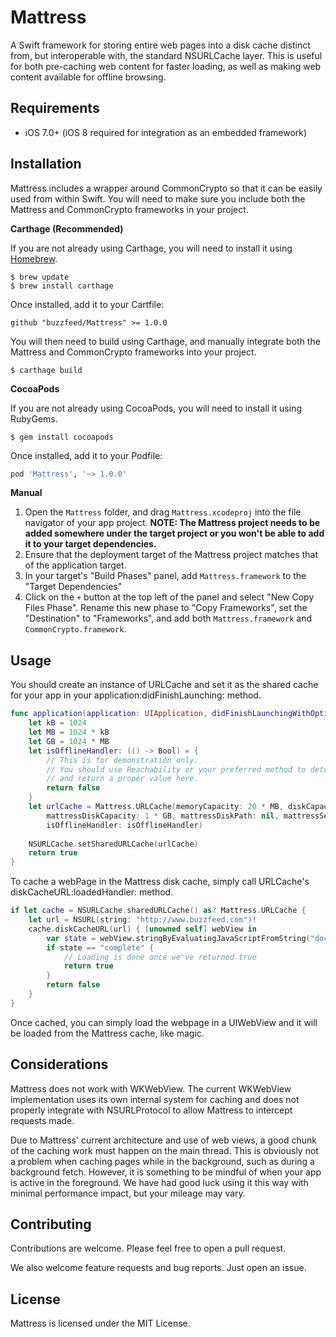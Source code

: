 Mattress
========
A Swift framework for storing entire web pages into a disk cache distinct from, but interoperable with, the standard NSURLCache layer. This is useful for both pre-caching web content for faster loading, as well as making web content available for offline browsing.

**Requirements**
----------------

- iOS 7.0+ (iOS 8 required for integration as an embedded framework)

**Installation**
----------------

Mattress includes a wrapper around CommonCrypto so that it can be easily used from within Swift. You will need to make sure you include both the Mattress and CommonCrypto frameworks in your project.

**Carthage (Recommended)**

If you are not already using Carthage, you will need to install it using [Homebrew](http://brew.sh).

```
$ brew update
$ brew install carthage
```

Once installed, add it to your Cartfile:

```
github "buzzfeed/Mattress" >= 1.0.0
```

You will then need to build using Carthage, and manually integrate both the Mattress and CommonCrypto frameworks into your project.

```
$ carthage build
```

**CocoaPods**

If you are not already using CocoaPods, you will need to install it using RubyGems.

```
$ gem install cocoapods
```

Once installed, add it to your Podfile:

```ruby
pod 'Mattress', '~> 1.0.0'
```

**Manual**

1. Open the `Mattress` folder, and drag `Mattress.xcodeproj` into the file navigator of your app project. **NOTE: The Mattress project needs to be added somewhere under the target project or you won't be able to add it to your target dependencies.**
2. Ensure that the deployment target of the Mattress project matches that of the application target.
3. In your target's "Build Phases" panel, add `Mattress.framework` to the "Target Dependencies"
4. Click on the `+` button at the top left of the panel and select "New Copy Files Phase". Rename this new phase to "Copy Frameworks", set the "Destination" to "Frameworks", and add both `Mattress.framework` and `CommonCrypto.framework`.

**Usage**
---------
You should create an instance of URLCache and set it as the shared
cache for your app in your application:didFinishLaunching: method.

```swift
func application(application: UIApplication, didFinishLaunchingWithOptions launchOptions: [NSObject: AnyObject]?) -> Bool {
    let kB = 1024
    let MB = 1024 * kB
    let GB = 1024 * MB
    let isOfflineHandler: (() -> Bool) = {
        // This is for demonstration only.
        // You should use Reachability or your preferred method to determine offline status
        // and return a proper value here.
        return false
    }
    let urlCache = Mattress.URLCache(memoryCapacity: 20 * MB, diskCapacity: 20 * MB, diskPath: nil,
    	mattressDiskCapacity: 1 * GB, mattressDiskPath: nil, mattressSearchPathDirectory: .DocumentDirectory,
    	isOfflineHandler: isOfflineHandler)
    
    NSURLCache.setSharedURLCache(urlCache)
    return true
}
```

To cache a webPage in the Mattress disk cache, simply call URLCache's diskCacheURL:loadedHandler: method.

```swift
if let cache = NSURLCache.sharedURLCache() as? Mattress.URLCache {
    let url = NSURL(string: "http://www.buzzfeed.com")!
    cache.diskCacheURL(url) { [unowned self] webView in
        var state = webView.stringByEvaluatingJavaScriptFromString("document.readyState")
        if state == "complete" {
        	// Loading is done once we've returned true
            return true
        }
        return false
    }
}
```

Once cached, you can simply load the webpage in a UIWebView and it will be loaded from the Mattress cache, like magic.

**Considerations**
---------

Mattress does not work with WKWebView. The current WKWebView implementation uses its own internal system for caching and does not properly integrate with NSURLProtocol to allow Mattress to intercept requests made.

Due to Mattress' current architecture and use of web views, a good chunk of the caching work must happen on the main thread. This is obviously not a problem when caching pages while in the background, such as during a background fetch. However, it is something to be mindful of when your app is active in the foreground. We have had good luck using it this way with minimal performance impact, but your mileage may vary.


**Contributing**
----------------

Contributions are welcome. Please feel free to open a pull request. 

We also welcome feature requests and bug reports. Just open an issue.

**License**
---------

Mattress is licensed under the MIT License.
